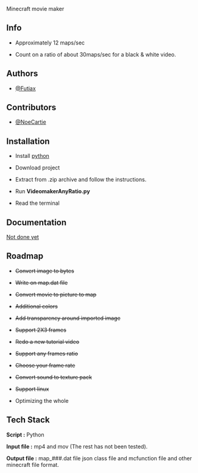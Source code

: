 Minecraft movie maker

## Info

- Approximately 12 maps/sec

- Count on a ratio of about 30maps/sec for a black & white video.

## Authors

- [@Futiax](https://github.com/Futiax)


## Contributors

- [@NoeCartie](https://github.com/NoeCartier)


## Installation

- Install [python](https://www.python.org/ftp/python/3.12.0/python-3.12.0-amd64.exe)

- Download project

- Extract from .zip archive and follow the instructions.

- Run **VideomakerAnyRatio.py**

- Read the terminal


## Documentation

[Not done yet](https://youtu.be/dQw4w9WgXcQ?si=DbouwqCV9CGxgLdx&t=1)

## Roadmap

- ~~Convert image to bytes~~

- ~~Write on map.dat file~~

- ~~Convert movie to picture to map~~

- ~~Additional colors~~

- ~~Add transparency around imported image~~

- ~~Support 2X3 frames~~

- ~~Redo a new tutorial video~~

- ~~Support any frames ratio~~

- ~~Choose your frame rate~~

- ~~Convert sound to texture pack~~

- ~~Support linux~~

- Optimizing the whole

## Tech Stack

**Script :** Python

**Input file :** mp4 and mov (The rest has not been tested).

**Output file :** map_###.dat file json class file and mcfunction file and other minecraft file format.

